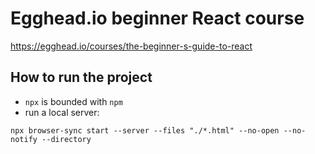 # Egghead.io beginner React course

https://egghead.io/courses/the-beginner-s-guide-to-react

## How to run the project

- `npx` is bounded with `npm`
- run a local server:

```shell
npx browser-sync start --server --files "./*.html" --no-open --no-notify --directory
```
